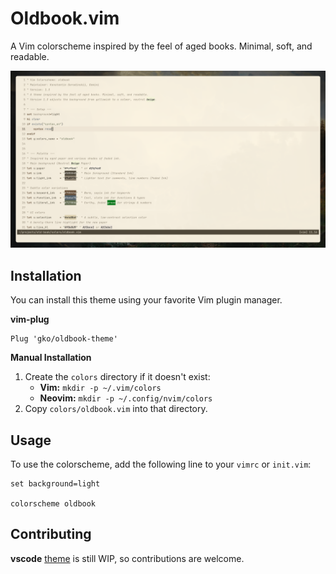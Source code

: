# Oldbook.vim

A Vim colorscheme inspired by the feel of aged books. Minimal, soft, and readable.

![screenshot](/screenshot.png)

## Installation

You can install this theme using your favorite Vim plugin manager.

**vim-plug**

```vim
Plug 'gko/oldbook-theme'
```

**Manual Installation**

1.  Create the `colors` directory if it doesn't exist:
      * **Vim:** `mkdir -p ~/.vim/colors`
      * **Neovim:** `mkdir -p ~/.config/nvim/colors`
2.  Copy `colors/oldbook.vim` into that directory.

## Usage

To use the colorscheme, add the following line to your `vimrc` or `init.vim`:

```vim
set background=light

colorscheme oldbook
```

## Contributing

**vscode** [theme](/themes/oldbook-color-theme.json) is still WIP, so contributions are welcome.
